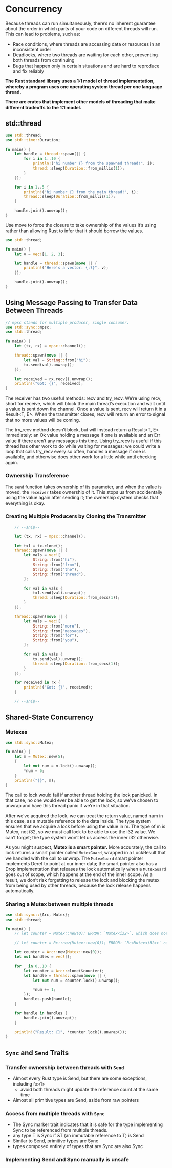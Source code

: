 # Concurrency

Because threads can run simultaneously, there’s no inherent guarantee about the order in which parts of your code on different threads will run. This can lead to problems, such as:

* Race conditions, where threads are accessing data or resources in an inconsistent order
* Deadlocks, where two threads are waiting for each other, preventing both threads from continuing
* Bugs that happen only in certain situations and are hard to reproduce and fix reliably

**The Rust standard library uses a 1:1 model of thread implementation, whereby a program uses one operating system thread per one language thread.**

**There are crates that implement other models of threading that make different tradeoffs to the 1:1 model.**

## std::thread

```rust
use std::thread;
use std::time::Duration;

fn main() {
    let handle = thread::spawn(|| {
        for i in 1..10 {
            println!("hi number {} from the spawned thread!", i);
            thread::sleep(Duration::from_millis(1));
        }
    });

    for i in 1..5 {
        println!("hi number {} from the main thread!", i);
        thread::sleep(Duration::from_millis(1));
    }

    handle.join().unwrap();
}
```

Use move to force the closure to take ownership of the values it’s using rather than allowing Rust to infer that it should borrow the values.

```rust
use std::thread;

fn main() {
    let v = vec![1, 2, 3];

    let handle = thread::spawn(move || {
        println!("Here's a vector: {:?}", v);
    });

    handle.join().unwrap();
}
```

## Using Message Passing to Transfer Data Between Threads

```rust
// mpsc stands for multiple producer, single consumer.
use std::sync::mpsc;
use std::thread;

fn main() {
    let (tx, rx) = mpsc::channel();

    thread::spawn(move || {
        let val = String::from("hi");
        tx.send(val).unwrap();
    });

    let received = rx.recv().unwrap();
    println!("Got: {}", received);
}
```

The receiver has two useful methods: recv and try_recv. We’re using recv, short for receive, which will block the main thread’s execution and wait until a value is sent down the channel. Once a value is sent, recv will return it in a Result<T, E>. When the transmitter closes, recv will return an error to signal that no more values will be coming.

The try_recv method doesn’t block, but will instead return a Result<T, E> immediately: an Ok value holding a message if one is available and an Err value if there aren’t any messages this time. Using try_recv is useful if this thread has other work to do while waiting for messages: we could write a loop that calls try_recv every so often, handles a message if one is available, and otherwise does other work for a little while until checking again.

### Ownership Transference

The `send` function takes ownership of its parameter, and when the value is moved, the `receiver` takes ownership of it. This stops us from accidentally using the value again after sending it; the ownership system checks that everything is okay.

### Creating Multiple Producers by Cloning the Transmitter

```rust
    // --snip--

    let (tx, rx) = mpsc::channel();

    let tx1 = tx.clone();
    thread::spawn(move || {
        let vals = vec![
            String::from("hi"),
            String::from("from"),
            String::from("the"),
            String::from("thread"),
        ];

        for val in vals {
            tx1.send(val).unwrap();
            thread::sleep(Duration::from_secs(1));
        }
    });

    thread::spawn(move || {
        let vals = vec![
            String::from("more"),
            String::from("messages"),
            String::from("for"),
            String::from("you"),
        ];

        for val in vals {
            tx.send(val).unwrap();
            thread::sleep(Duration::from_secs(1));
        }
    });

    for received in rx {
        println!("Got: {}", received);
    }

    // --snip--
```

## Shared-State Concurrency

### Mutexes

```rust
use std::sync::Mutex;

fn main() {
    let m = Mutex::new(5);
    {
        let mut num = m.lock().unwrap();
        *num = 6;
    }
    println!("{}", m);
}
```

The call to lock would fail if another thread holding the lock panicked. In that case, no one would ever be able to get the lock, so we’ve chosen to unwrap and have this thread panic if we’re in that situation.

After we’ve acquired the lock, we can treat the return value, named num in this case, as a mutable reference to the data inside. The type system ensures that we acquire a lock before using the value in m. The type of m is Mutex<i32>, not i32, so we must call lock to be able to use the i32 value. We can’t forget; the type system won’t let us access the inner i32 otherwise.

As you might suspect, **Mutex<T> is a smart pointer.** More accurately, the call to lock returns a smart pointer called `MutexGuard`, wrapped in a LockResult that we handled with the call to unwrap. The `MutexGuard` smart pointer implements Deref to point at our inner data; the smart pointer also has a Drop implementation that releases the lock automatically when a `MutexGuard` goes out of scope, which happens at the end of the inner scope. As a result, we don’t risk forgetting to release the lock and blocking the mutex from being used by other threads, because the lock release happens automatically.

### Sharing a Mutex<T> between multiple threads

```rust
use std::sync::{Arc, Mutex};
use std::thread;

fn main() {
    // let counter = Mutex::new(0); ERROR: `Mutex<i32>`, which does not implement the `Copy` trait

    // let counter = Rc::new(Mutex::new(0)); ERROR: `Rc<Mutex<i32>>` cannot be sent between threads safely

    let counter = Arc::new(Mutex::new(0));
    let mut handles = vec![];

    for _ in 0..10 {
        let counter = Arc::clone(&counter);
        let handle = thread::spawn(move || {
            let mut num = counter.lock().unwrap();

            *num += 1;
        });
        handles.push(handle);
    }

    for handle in handles {
        handle.join().unwrap();
    }

    println!("Result: {}", *counter.lock().unwrap());
}
```

## `Sync` and `Send` Traits

### Transfer ownership between threads with `Send`

* Almost every Rust type is Send, but there are some exceptions, including `Rc<T>` 
  * avoid both threads might update the reference count at the same time
* Almost all primitive types are Send, aside from raw pointers

### Access from multiple threads with `Sync`

* The Sync marker trait indicates that it is safe for the type implementing Sync to be referenced from multiple threads. 
* any type T is Sync if &T (an immutable reference to T) is Send
* Similar to Send, primitive types are Sync
* types composed entirely of types that are Sync are also Sync

### Implementing Send and Sync manually is unsafe
